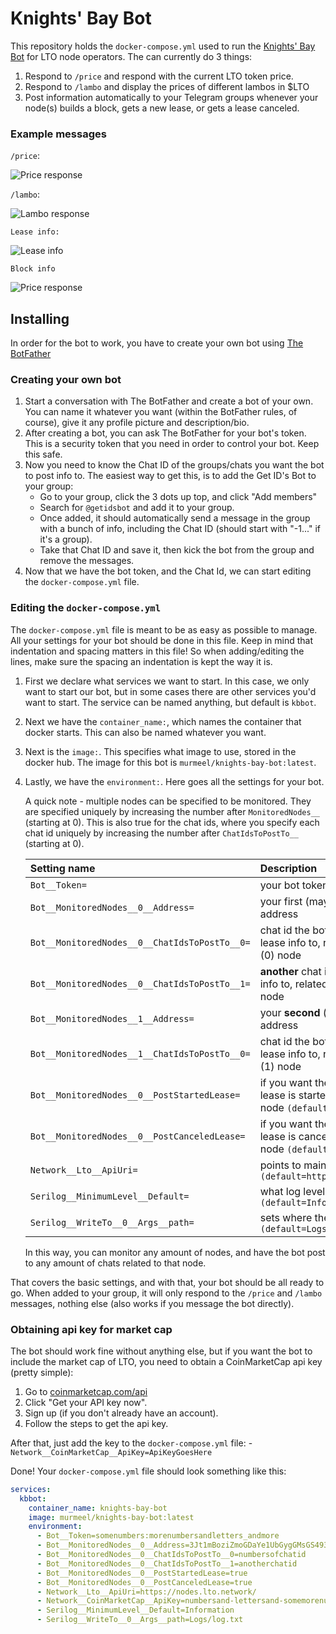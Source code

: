 # Knights' Bay Bot
This repository holds the ```docker-compose.yml``` used to run the [Knights' Bay Bot](https://github.com/murmeel/KnightsBayBot) for LTO node operators.
The can currently do 3 things:
1. Respond to ```/price``` and respond with the current LTO token price.
2. Respond to ```/lambo``` and display the prices of different lambos in $LTO
3. Post information automatically to your Telegram groups whenever your node(s) builds a block, gets a new lease, or gets a lease canceled.

### Example messages
```/price```:

![Price response](./img/priceResponse.PNG) 

```/lambo```:

![Lambo response](./img/lamboResponse.PNG)

```Lease info:```

![Lease info](./img/leaseInfo.PNG)

```Block info```

![Price response](./img/blockInfo.PNG)

## Installing
In order for the bot to work, you have to create your own bot using [The BotFather](https://t.me/botfather)

### Creating your own bot
1. Start a conversation with The BotFather and create a bot of your own. You can name it whatever you want (within the BotFather rules, of course), give it any profile picture and description/bio. 
2. After creating a bot, you can ask The BotFather for your bot's token. This is a security token that you need in order to control your bot. Keep this safe.
3. Now you need to know the Chat ID of the groups/chats you want the bot to post info to. The easiest way to get this, is to add the Get ID's Bot to your group:
    - Go to your group, click the 3 dots up top, and click "Add members"
    - Search for ```@getidsbot``` and add it to your group.
    - Once added, it should automatically send a message in the group with a bunch of info, including the Chat ID (should start with "-1..." if it's a group).
    - Take that Chat ID and save it, then kick the bot from the group and remove the messages.
4. Now that we have the bot token, and the Chat Id, we can start editing the ```docker-compose.yml``` file.

### Editing the ```docker-compose.yml```
The ```docker-compose.yml``` file is meant to be as easy as possible to manage. All your settings for your bot should be done in this file.
Keep in mind that indentation and spacing matters in this file! So when adding/editing the lines, make sure the spacing an indentation is kept the way it is.
1. First we declare what services we want to start. In this case, we only want to start our bot, but in some cases there are other services you'd want to start. The service can be named anything, but default is ```kbbot```.
2. Next we have the ```container_name:```, which names the container that docker starts. This can also be named whatever you want.
3. Next is the ```image:```. This specifies what image to use, stored in the docker hub. The image for this bot is ```murmeel/knights-bay-bot:latest```.
4. Lastly, we have the ```environment:```. Here goes all the settings for your bot.
    
    A quick note - multiple nodes can be specified to be monitored. They are specified uniquely by increasing the number after ```MonitoredNodes__``` (starting at 0).
    This is also true for the chat ids, where you specify each chat id uniquely by increasing the number after ```ChatIdsToPostTo__``` (starting at 0). 
    
    
    | Setting name | Description |
    |:-|:-|
    |```Bot__Token=```|your bot token goes here|
    |```Bot__MonitoredNodes__0__Address=```|your first (maybe only) LTO node address|
    |```Bot__MonitoredNodes__0__ChatIdsToPostTo__0=```|chat id the bot should post block and lease info to, related to the specified (0) node|
    |```Bot__MonitoredNodes__0__ChatIdsToPostTo__1=```|<b>another</b> chat id the bot should post info to, related to the specified (0) node|
    |```Bot__MonitoredNodes__1__Address=```|your <b>second</b> (if you have it) LTO node address|
    |```Bot__MonitoredNodes__1__ChatIdsToPostTo__0=```|chat id the bot should post block and lease info to, related to the specified (1) node|
    |```Bot__MonitoredNodes__0__PostStartedLease=```|if you want the bot to post when a new lease is started for the specified (0) node ```(default=true)```|
    |```Bot__MonitoredNodes__0__PostCanceledLease=```|if you want the bot to post when a lease is canceled for the specified (0) node ```(default=false)```|
    |```Network__Lto__ApiUri=```|points to mainnet or testnet api ```(default=https://nodes.lto.network/)```|
    |```Serilog__MinimumLevel__Default=```|what log level to use ```(default=Information)```|
    |```Serilog__WriteTo__0__Args__path=```|sets where the log gets stored ```(default=Logs/log.txt)```|
    
    In this way, you can monitor any amount of nodes, and have the bot post to any amount of chats related to that node.
    
That covers the basic settings, and with that, your bot should be all ready to go. When added to your group, it will only respond to the ```/price``` and ```/lambo``` messages, nothing else (also works if you message the bot directly).

### Obtaining api key for market cap
The bot should work fine without anything else, but if you want the bot to include the market cap of LTO, you need to obtain a CoinMarketCap api key (pretty simple):
1. Go to [coinmarketcap.com/api](https://coinmarketcap.com/api/)
2. Click "Get your API key now".
3. Sign up (if you don't already have an account).
4. Follow the steps to get the api key.

After that, just add the key to the ```docker-compose.yml``` file:
    - ```Network__CoinMarketCap__ApiKey=ApiKeyGoesHere```

Done! Your ```docker-compose.yml``` file should look something like this:

```yaml
services:
  kbbot:
    container_name: knights-bay-bot
    image: murmeel/knights-bay-bot:latest
    environment:
      - Bot__Token=somenumbers:morenumbersandletters_andmore
      - Bot__MonitoredNodes__0__Address=3Jt1mBoziZmoGDaYe1UbGygGMsGS493vkgN
      - Bot__MonitoredNodes__0__ChatIdsToPostTo__0=numbersofchatid
      - Bot__MonitoredNodes__0__ChatIdsToPostTo__1=anotherchatid
      - Bot__MonitoredNodes__0__PostStartedLease=true
      - Bot__MonitoredNodes__0__PostCanceledLease=true
      - Network__Lto__ApiUri=https://nodes.lto.network/
      - Network__CoinMarketCap__ApiKey=numbersand-lettersand-somemorenumbers-andletters
      - Serilog__MinimumLevel__Default=Information
      - Serilog__WriteTo__0__Args__path=Logs/log.txt
```
